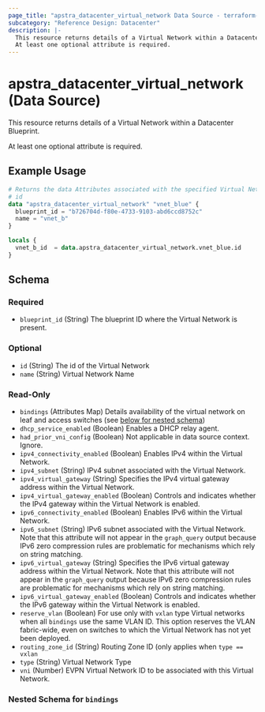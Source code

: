 ```yaml
---
page_title: "apstra_datacenter_virtual_network Data Source - terraform-provider-apstra"
subcategory: "Reference Design: Datacenter"
description: |-
  This resource returns details of a Virtual Network within a Datacenter Blueprint.
  At least one optional attribute is required.
---
```


# apstra_datacenter_virtual_network (Data Source)

This resource returns details of a Virtual Network within a Datacenter Blueprint.

At least one optional attribute is required.


## Example Usage

```terraform
# Returns the data Attributes associated with the specified Virtual Network
# id
data "apstra_datacenter_virtual_network" "vnet_blue" {
  blueprint_id = "b726704d-f80e-4733-9103-abd6ccd8752c"
  name = "vnet_b"
}

locals {
  vnet_b_id  = data.apstra_datacenter_virtual_network.vnet_blue.id
}
```

<!-- schema generated by tfplugindocs -->
## Schema

### Required

- `blueprint_id` (String) The blueprint ID where the Virtual Network is present.

### Optional

- `id` (String) The id of the Virtual Network
- `name` (String) Virtual Network Name

### Read-Only

- `bindings` (Attributes Map) Details availability of the virtual network on leaf and access switches (see [below for nested schema](#nestedatt--bindings))
- `dhcp_service_enabled` (Boolean) Enables a DHCP relay agent.
- `had_prior_vni_config` (Boolean) Not applicable in data source context. Ignore.
- `ipv4_connectivity_enabled` (Boolean) Enables IPv4 within the Virtual Network.
- `ipv4_subnet` (String) IPv4 subnet associated with the Virtual Network.
- `ipv4_virtual_gateway` (String) Specifies the IPv4 virtual gateway address within the Virtual Network.
- `ipv4_virtual_gateway_enabled` (Boolean) Controls and indicates whether the IPv4 gateway within the Virtual Network is enabled.
- `ipv6_connectivity_enabled` (Boolean) Enables IPv6 within the Virtual Network.
- `ipv6_subnet` (String) IPv6 subnet associated with the Virtual Network. Note that this attribute will not appear in the `graph_query` output because IPv6 zero compression rules are problematic for mechanisms which rely on string matching.
- `ipv6_virtual_gateway` (String) Specifies the IPv6 virtual gateway address within the Virtual Network. Note that this attribute will not appear in the `graph_query` output because IPv6 zero compression rules are problematic for mechanisms which rely on string matching.
- `ipv6_virtual_gateway_enabled` (Boolean) Controls and indicates whether the IPv6 gateway within the Virtual Network is enabled.
- `reserve_vlan` (Boolean) For use only with `vxlan` type Virtual networks when all `bindings` use the same VLAN ID. This option reserves the VLAN fabric-wide, even on switches to which the Virtual Network has not yet been deployed.
- `routing_zone_id` (String) Routing Zone ID (only applies when `type == vxlan`
- `type` (String) Virtual Network Type
- `vni` (Number) EVPN Virtual Network ID to be associated with this Virtual Network.

<a id="nestedatt--bindings"></a>
### Nested Schema for `bindings`

